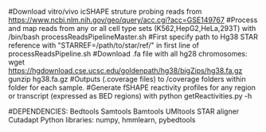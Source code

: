 #Download vitro/vivo icSHAPE struture probing reads from https://www.ncbi.nlm.nih.gov/geo/query/acc.cgi?acc=GSE149767
#Process and map reads from any or all cell type sets (K562,HepG2,HeLa,293T) with /bin/bash processReadsPipelineMaster.sh
#First specify path to Hg38 STAR reference with "STARREF=/path/to/star/ref/" in first line of processReadsPipeline.sh
#Download .fa file with all hg28 chromosomes: 
wget https://hgdownload.cse.ucsc.edu/goldenpath/hg38/bigZips/hg38.fa.gz
gunzip hg38.fa.gz
#Outputs (.coverage files) to /coverage folders within folder for each sample.
#Generate fSHAPE reactivity profiles for any region or transcript (expressed as BED regions) with python getReactivities.py -h

#DEPENDENCIES:
Bedtools
Samtools
Bamtools
UMItools
STAR aligner
Cutadapt
Python libraries: numpy, hmmlearn, pybedtools
